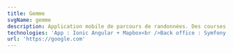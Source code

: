```yaml
---
title: Gemme
svgName: gemme
description: Application mobile de parcours de randonnées. Des courses / jeux de pistes sont proposés par région Française
technologies: 'App : Ionic Angular + Mapbox<br />Back office : Symfony (API Platform) + React'
url: 'https://google.com'
---
```

